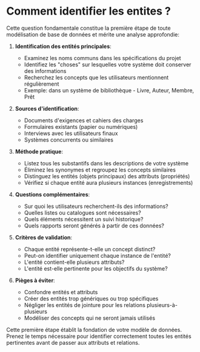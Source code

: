 # Comment identifier les entites ?


Cette question fondamentale constitue la première étape de toute modélisation de base de données et mérite une analyse approfondie:

1. **Identification des entités principales**:
   - Examinez les noms communs dans les spécifications du projet
   - Identifiez les "choses" sur lesquelles votre système doit conserver des informations
   - Recherchez les concepts que les utilisateurs mentionnent régulièrement
   - Exemple: dans un système de bibliothèque - Livre, Auteur, Membre, Prêt

2. **Sources d'identification**:
   - Documents d'exigences et cahiers des charges
   - Formulaires existants (papier ou numériques)
   - Interviews avec les utilisateurs finaux
   - Systèmes concurrents ou similaires

3. **Méthode pratique**:
   - Listez tous les substantifs dans les descriptions de votre système
   - Éliminez les synonymes et regroupez les concepts similaires
   - Distinguez les entités (objets principaux) des attributs (propriétés)
   - Vérifiez si chaque entité aura plusieurs instances (enregistrements)

4. **Questions complémentaires**:
   - Sur quoi les utilisateurs recherchent-ils des informations?
   - Quelles listes ou catalogues sont nécessaires?
   - Quels éléments nécessitent un suivi historique?
   - Quels rapports seront générés à partir de ces données?

5. **Critères de validation**:
   - Chaque entité représente-t-elle un concept distinct?
   - Peut-on identifier uniquement chaque instance de l'entité?
   - L'entité contient-elle plusieurs attributs?
   - L'entité est-elle pertinente pour les objectifs du système?

6. **Pièges à éviter**:
   - Confondre entités et attributs
   - Créer des entités trop génériques ou trop spécifiques
   - Négliger les entités de jointure pour les relations plusieurs-à-plusieurs
   - Modéliser des concepts qui ne seront jamais utilisés

Cette première étape établit la fondation de votre modèle de données. Prenez le temps nécessaire pour identifier correctement toutes les entités pertinentes avant de passer aux attributs et relations.

